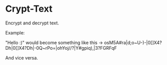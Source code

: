 # Crypt-Text
Encrypt and decrypt text.

Example:

"Hello :)" would become something like this -> osM5A#ra|d;o\~U-)-|0[]X4?Dh|0[]X4?Dh|-0Q~rPo=|ohYoj//?|Y#gpiq),|3?FGRFqF

And vice versa.
